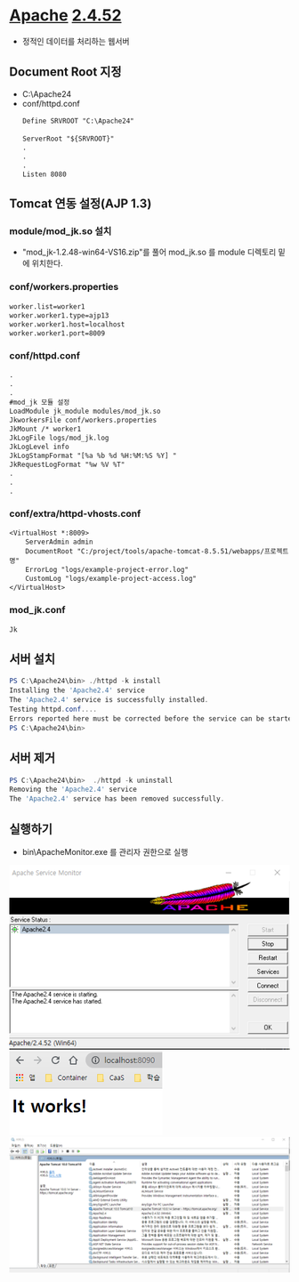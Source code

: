 # [Apache](https://httpd.apache.org/) [2.4.52](https://www.apachelounge.com/download/) 
- 정적인 데이터를 처리하는 웹서버

## Document Root 지정
- C:\Apache24
- conf/httpd.conf
  ```
  Define SRVROOT "C:\Apache24"
  
  ServerRoot "${SRVROOT}"
  .
  .
  .
  Listen 8080
  ```

## Tomcat 연동 설정(AJP 1.3)
### module/mod_jk.so 설치
- "mod_jk-1.2.48-win64-VS16.zip"를 풀어 mod_jk.so 를 module 디렉토리 밑에 위치한다.

### conf/workers.properties
```
worker.list=worker1
worker.worker1.type=ajp13
worker.worker1.host=localhost
worker.worker1.port=8009
```

### conf/httpd.conf
```
.
.
.
#mod_jk 모듈 설정
LoadModule jk_module modules/mod_jk.so
JkworkersFile conf/workers.properties
JkMount /* worker1
JkLogFile logs/mod_jk.log
JkLogLevel info
JkLogStampFormat "[%a %b %d %H:%M:%S %Y] "
JkRequestLogFormat "%w %V %T"
.
.
.
```

### conf/extra/httpd-vhosts.conf 
```
<VirtualHost *:8009>
    ServerAdmin admin
    DocumentRoot "C:/project/tools/apache-tomcat-8.5.51/webapps/프로젝트명"
    ErrorLog "logs/example-project-error.log"
    CustomLog "logs/example-project-access.log"
</VirtualHost>
```

### mod_jk.conf
```
Jk
```


## 서버 설치
```PowerShell
PS C:\Apache24\bin> ./httpd -k install
Installing the 'Apache2.4' service
The 'Apache2.4' service is successfully installed.
Testing httpd.conf....
Errors reported here must be corrected before the service can be started.
PS C:\Apache24\bin>                                                       
```

## 서버 제거
```PowerShell
PS C:\Apache24\bin>  ./httpd -k uninstall
Removing the 'Apache2.4' service
The 'Apache2.4' service has been removed successfully.
```

## 실행하기
- bin\ApacheMonitor.exe 를 관리자 권한으로 실행  

![ApacheMonitor.png](./img/ApacheMonitor.png)
![apache-초기화면.png](./img/apache-초기화면.png)
![services-apache-tomcat.png](./img/services-apache-tomcat.png)

